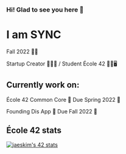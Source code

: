 ### Hi! Glad to see you here 👋 
# I am SYNC

Fall 2022 🛫🗽

Startup Creator 🧑‍🎨📱 / Student École 42 👨‍🎓🖥

## Currently work on:

École 42 Common Core 🔘 Due Spring 2022 📆

Founding Dis App 🔘 Due Fall 2022 📆

## École 42 stats

[![jaeskim's 42 stats](https://badge42.herokuapp.com/api/stats/mclown?privacyName=true)](https://github.com/JaeSeoKim/badge42)

<!--
**Mitya-Avadyaev/Mitya-Avadyaev** is a ✨ _special_ ✨ repository because its `README.md` (this file) appears on your GitHub profile.

Here are some ideas to get you started:

- 🔭 I’m currently working on ...
- 🌱 I’m currently learning ...
- 👯 I’m looking to collaborate on ...
- 🤔 I’m looking for help with ...
- 💬 Ask me about ...
- 📫 How to reach me: ...
- 😄 Pronouns: ...
- ⚡ Fun fact: ...
-->
